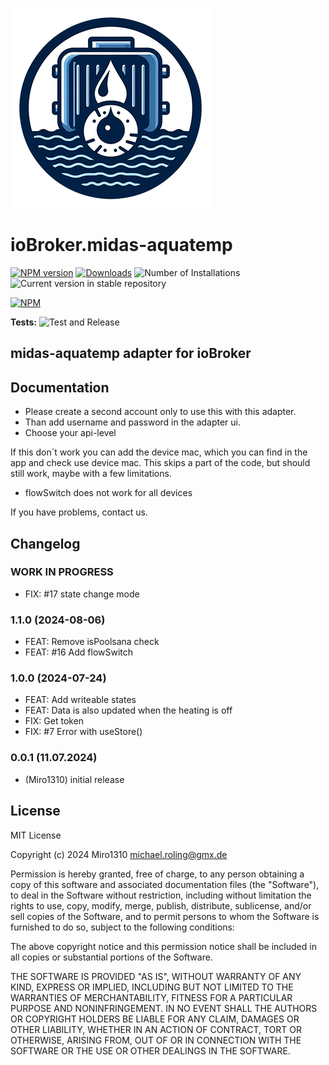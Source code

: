 ![Logo](admin/midas-aquatemp.png)

# ioBroker.midas-aquatemp

[![NPM version](https://img.shields.io/npm/v/iobroker.midas-aquatemp.svg)](https://www.npmjs.com/package/iobroker.midas-aquatemp)
[![Downloads](https://img.shields.io/npm/dm/iobroker.midas-aquatemp.svg)](https://www.npmjs.com/package/iobroker.midas-aquatemp)
![Number of Installations](https://iobroker.live/badges/midas-aquatemp-installed.svg)
![Current version in stable repository](https://iobroker.live/badges/midas-aquatemp-stable.svg)

[![NPM](https://nodei.co/npm/iobroker.midas-aquatemp.png?downloads=true)](https://nodei.co/npm/iobroker.midas-aquatemp/)

**Tests:** ![Test and Release](https://github.com/Miro1310/ioBroker.midas-aquatemp/workflows/Test%20and%20Release/badge.svg)

## midas-aquatemp adapter for ioBroker

## Documentation

-   Please create a second account only to use this with this adapter.
-   Than add username and password in the adapter ui.
-   Choose your api-level

If this don´t work you can add the device mac, which you can find in the app and check use device mac. This skips a part of the code, but should still work, maybe with a few limitations.

-   flowSwitch does not work for all devices

If you have problems, contact us.

## Changelog

<!--
	Placeholder for the next version (at the beginning of the line):
	### **WORK IN PROGRESS**
-->

### **WORK IN PROGRESS**

-   FIX: #17 state change mode

### 1.1.0 (2024-08-06)

-   FEAT: Remove isPoolsana check
-   FEAT: #16 Add flowSwitch

### 1.0.0 (2024-07-24)

-   FEAT: Add writeable states
-   FEAT: Data is also updated when the heating is off
-   FIX: Get token
-   FIX: #7 Error with useStore()

### 0.0.1 (11.07.2024)

-   (Miro1310) initial release

## License

MIT License

Copyright (c) 2024 Miro1310 <michael.roling@gmx.de>

Permission is hereby granted, free of charge, to any person obtaining a copy
of this software and associated documentation files (the "Software"), to deal
in the Software without restriction, including without limitation the rights
to use, copy, modify, merge, publish, distribute, sublicense, and/or sell
copies of the Software, and to permit persons to whom the Software is
furnished to do so, subject to the following conditions:

The above copyright notice and this permission notice shall be included in all
copies or substantial portions of the Software.

THE SOFTWARE IS PROVIDED "AS IS", WITHOUT WARRANTY OF ANY KIND, EXPRESS OR
IMPLIED, INCLUDING BUT NOT LIMITED TO THE WARRANTIES OF MERCHANTABILITY,
FITNESS FOR A PARTICULAR PURPOSE AND NONINFRINGEMENT. IN NO EVENT SHALL THE
AUTHORS OR COPYRIGHT HOLDERS BE LIABLE FOR ANY CLAIM, DAMAGES OR OTHER
LIABILITY, WHETHER IN AN ACTION OF CONTRACT, TORT OR OTHERWISE, ARISING FROM,
OUT OF OR IN CONNECTION WITH THE SOFTWARE OR THE USE OR OTHER DEALINGS IN THE
SOFTWARE.
